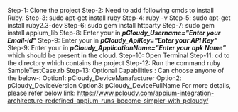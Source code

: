 Step-1: Clone the project
Step-2: Need to add following cmds to install Ruby.
Step-3: sudo apt-get install ruby
Step-4: ruby -v
Step-5: sudo apt-get install ruby2.3-dev
Step-6: sudo gem install httparty
Step-7: sudo gem install appium_lib
Step-8: Enter your <MailId> in ***pCloudy_Username="Enter your Email-id"***
Step-9: Enter your <ApiKey> in ***pCloudy_ApiKey="Enter your API Key"***
Step-9: Enter your <apk> in ***pCloudy_ApplicationName="Enter your apk Name"*** which should be present in the cloud.
Step-10: Open Terminal
Step-11: cd to the directory which contains the project
Step-12: Run the command ruby SampleTestCase.rb
Step-13: Optional Capabilities : Can choose anyone of the below-:
Option1: pCloudy_DeviceManafacturer
Option2: pCloudy_DeviceVersion
Option3: pCloudy_DeviceFullName
For more details, please refer below link: https://www.pcloudy.com/appium-integration-architecture-redefined-appium-runs-become-simpler-with-pcloudy/
